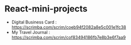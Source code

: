 # React-mini-projects
- Digital Business Card : https://scrimba.com/scrim/coeb94f2082a8e5c001e1fc38
- My Travel Journal : https://scrimba.com/scrim/cof83494186fb7e8b3e6f7aa9
